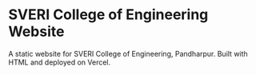 # SVERI College of Engineering Website

A static website for SVERI College of Engineering, Pandharpur.
Built with HTML and deployed on Vercel.
